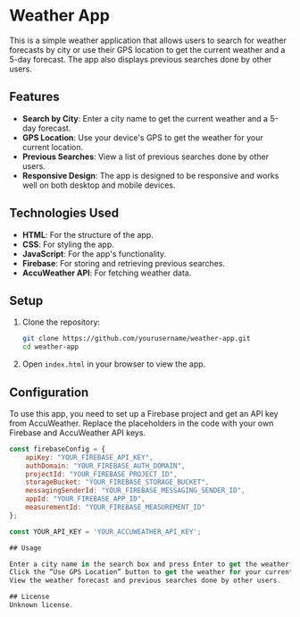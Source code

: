 # Weather App

This is a simple weather application that allows users to search for weather forecasts by city or use their GPS location to get the current weather and a 5-day forecast. The app also displays previous searches done by other users.

## Features

- **Search by City**: Enter a city name to get the current weather and a 5-day forecast.
- **GPS Location**: Use your device's GPS to get the weather for your current location.
- **Previous Searches**: View a list of previous searches done by other users.
- **Responsive Design**: The app is designed to be responsive and works well on both desktop and mobile devices.

## Technologies Used

- **HTML**: For the structure of the app.
- **CSS**: For styling the app.
- **JavaScript**: For the app's functionality.
- **Firebase**: For storing and retrieving previous searches.
- **AccuWeather API**: For fetching weather data.

## Setup

1. Clone the repository:
    ```bash
    git clone https://github.com/yourusername/weather-app.git
    cd weather-app
    ```

2. Open `index.html` in your browser to view the app.

## Configuration

To use this app, you need to set up a Firebase project and get an API key from AccuWeather. Replace the placeholders in the code with your own Firebase and AccuWeather API keys.

```javascript
const firebaseConfig = {
    apiKey: "YOUR_FIREBASE_API_KEY",
    authDomain: "YOUR_FIREBASE_AUTH_DOMAIN",
    projectId: "YOUR_FIREBASE_PROJECT_ID",
    storageBucket: "YOUR_FIREBASE_STORAGE_BUCKET",
    messagingSenderId: "YOUR_FIREBASE_MESSAGING_SENDER_ID",
    appId: "YOUR_FIREBASE_APP_ID",
    measurementId: "YOUR_FIREBASE_MEASUREMENT_ID"
};

const YOUR_API_KEY = 'YOUR_ACCUWEATHER_API_KEY';

## Usage

Enter a city name in the search box and press Enter to get the weather forecast.
Click the “Use GPS Location” button to get the weather for your current location.
View the weather forecast and previous searches done by other users.

## License
Unknown license.